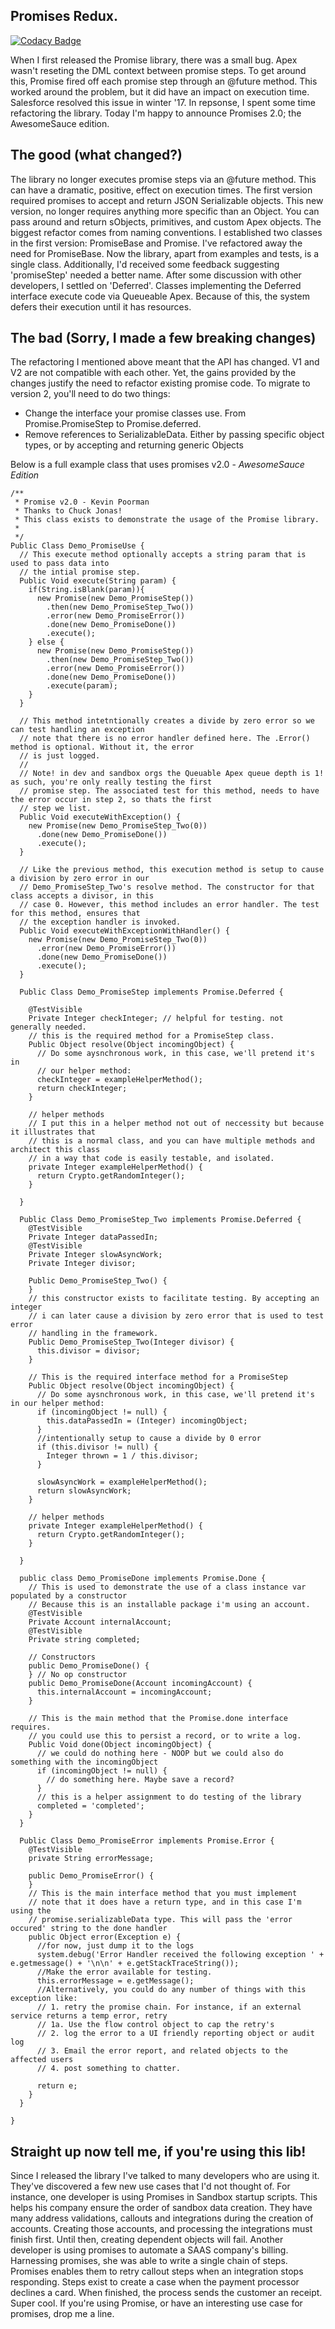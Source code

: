 ## Promises Redux.

[![Codacy Badge](https://api.codacy.com/project/badge/Grade/cc4b27266fb34e01b14d70e3e805701a)](https://app.codacy.com/app/codefriar/ciWithAlixOhrt?utm_source=github.com&utm_medium=referral&utm_content=codefriar/ciWithAlixOhrt&utm_campaign=Badge_Grade_Settings)

When I first released the Promise library, there was a small bug. Apex wasn't reseting the DML context between promise steps. To get around this, Promise fired off each promise step through an @future method. This worked around the problem, but it did have an impact on execution time. Salesforce resolved this issue in winter '17. In repsonse, I spent some time refactoring the library. Today I'm happy to announce Promises 2.0; the AwesomeSauce edition.

## The good (what changed?)

The library no longer executes promise steps via an @future method. This can have a dramatic, positive, effect on execution times. The first version required promises to accept and return JSON Serializable objects. This new version, no longer requires anything more specific than an Object. You can pass around and return sObjects, primitives, and custom Apex objects. The biggest refactor comes from naming conventions. I established two classes in the first version: PromiseBase and Promise. I've refactored away the need for PromiseBase. Now the library, apart from examples and tests, is a single class. Additionally, I'd received some feedback suggesting 'promiseStep' needed a better name. After some discussion with other developers, I settled on 'Deferred'. Classes implementing the Deferred interface execute code via Queueable Apex. Because of this, the system defers their execution until it has resources.

## The bad (Sorry, I made a few breaking changes)

The refactoring I mentioned above meant that the API has changed. V1 and V2 are not compatible with each other. Yet, the gains provided by the changes justify the need to refactor existing promise code. To migrate to version 2, you'll need to do two things:

- Change the interface your promise classes use. From Promise.PromiseStep to Promise.deferred.</li>
- Remove references to SerializableData. Either by passing specific object types, or by accepting and returning generic Objects

Below is a full example class that uses promises v2.0 - _AwesomeSauce Edition_

```apex
/**
 * Promise v2.0 - Kevin Poorman
 * Thanks to Chuck Jonas!
 * This class exists to demonstrate the usage of the Promise library.
 *
 */
Public Class Demo_PromiseUse {
  // This execute method optionally accepts a string param that is used to pass data into
  // the intial promise step.
  Public Void execute(String param) {
    if(String.isBlank(param)){
      new Promise(new Demo_PromiseStep())
        .then(new Demo_PromiseStep_Two())
        .error(new Demo_PromiseError())
        .done(new Demo_PromiseDone())
        .execute();
    } else {
      new Promise(new Demo_PromiseStep())
        .then(new Demo_PromiseStep_Two())
        .error(new Demo_PromiseError())
        .done(new Demo_PromiseDone())
        .execute(param);
    }
  }

  // This method intetntionally creates a divide by zero error so we can test handling an exception
  // note that there is no error handler defined here. The .Error() method is optional. Without it, the error
  // is just logged.
  //
  // Note! in dev and sandbox orgs the Queuable Apex queue depth is 1! as such, you're only really testing the first
  // promise step. The associated test for this method, needs to have the error occur in step 2, so thats the first
  // step we list.
  Public Void executeWithException() {
    new Promise(new Demo_PromiseStep_Two(0))
      .done(new Demo_PromiseDone())
      .execute();
  }

  // Like the previous method, this execution method is setup to cause a division by zero error in our
  // Demo_PromiseStep_Two's resolve method. The constructor for that class accepts a divisor, in this
  // case 0. However, this method includes an error handler. The test for this method, ensures that
  // the exception handler is invoked.
  Public Void executeWithExceptionWithHandler() {
    new Promise(new Demo_PromiseStep_Two(0))
      .error(new Demo_PromiseError())
      .done(new Demo_PromiseDone())
      .execute();
  }

  Public Class Demo_PromiseStep implements Promise.Deferred {

    @TestVisible
    Private Integer checkInteger; // helpful for testing. not generally needed.
    // this is the required method for a PromiseStep class.
    Public Object resolve(Object incomingObject) {
      // Do some aysnchronous work, in this case, we'll pretend it's in
      // our helper method:
      checkInteger = exampleHelperMethod();
      return checkInteger;
    }

    // helper methods
    // I put this in a helper method not out of neccessity but because it illustrates that
    // this is a normal class, and you can have multiple methods and architect this class
    // in a way that code is easily testable, and isolated.
    private Integer exampleHelperMethod() {
      return Crypto.getRandomInteger();
    }

  }

  Public Class Demo_PromiseStep_Two implements Promise.Deferred {
    @TestVisible
    Private Integer dataPassedIn;
    @TestVisible
    Private Integer slowAsyncWork;
    Private Integer divisor;

    Public Demo_PromiseStep_Two() {
    }
    // this constructor exists to facilitate testing. By accepting an integer
    // i can later cause a division by zero error that is used to test error
    // handling in the framework.
    Public Demo_PromiseStep_Two(Integer divisor) {
      this.divisor = divisor;
    }

    // This is the required interface method for a PromiseStep
    Public Object resolve(Object incomingObject) {
      // Do some aysnchronous work, in this case, we'll pretend it's in our helper method:
      if (incomingObject != null) {
        this.dataPassedIn = (Integer) incomingObject;
      }
      //intentionally setup to cause a divide by 0 error
      if (this.divisor != null) {
        Integer thrown = 1 / this.divisor;
      }

      slowAsyncWork = exampleHelperMethod();
      return slowAsyncWork;
    }

    // helper methods
    private Integer exampleHelperMethod() {
      return Crypto.getRandomInteger();
    }

  }

  public class Demo_PromiseDone implements Promise.Done {
    // This is used to demonstrate the use of a class instance var populated by a constructor
    // Because this is an installable package i'm using an account.
    @TestVisible
    Private Account internalAccount;
    @TestVisible
    Private string completed;

    // Constructors
    public Demo_PromiseDone() {
    } // No op constructor
    public Demo_PromiseDone(Account incomingAccount) {
      this.internalAccount = incomingAccount;
    }

    // This is the main method that the Promise.done interface requires.
    // you could use this to persist a record, or to write a log.
    Public Void done(Object incomingObject) {
      // we could do nothing here - NOOP but we could also do something with the incomingObject
      if (incomingObject != null) {
        // do something here. Maybe save a record?
      }
      // this is a helper assignment to do testing of the library
      completed = 'completed';
    }
  }

  Public Class Demo_PromiseError implements Promise.Error {
    @TestVisible
    private String errorMessage;

    public Demo_PromiseError() {
    }
    // This is the main interface method that you must implement
    // note that it does have a return type, and in this case I'm using the
    // promise.serializableData type. This will pass the 'error occured' string to the done handler
    public Object error(Exception e) {
      //for now, just dump it to the logs
      system.debug('Error Handler received the following exception ' + e.getmessage() + '\n\n' + e.getStackTraceString());
      //Make the error available for testing.
      this.errorMessage = e.getMessage();
      //Alternatively, you could do any number of things with this exception like:
      // 1. retry the promise chain. For instance, if an external service returns a temp error, retry
      // 1a. Use the flow control object to cap the retry's
      // 2. log the error to a UI friendly reporting object or audit log
      // 3. Email the error report, and related objects to the affected users
      // 4. post something to chatter.

      return e;
    }
  }

}
```

## Straight up now tell me, if you're using this lib!

Since I released the library I've talked to many developers who are using it. They've discovered a few new use cases that I'd not thought of. For instance, one developer is using Promises in Sandbox startup scripts. This helps his company ensure the order of sandbox data creation. They have many address validations, callouts and integrations during the creation of accounts. Creating those accounts, and processing the integrations must finish first. Until then, creating dependent objects will fail. Another developer is using promises to automate a SAAS company's billing. Harnessing promises, she was able to write a single chain of steps. Promises enables them to retry callout steps when an integration stops responding. Steps exist to create a case when the payment processor declines a card. When finished, the process sends the customer an receipt. Super cool. If you're using Promise, or have an interesting use case for promises, drop me a line.
